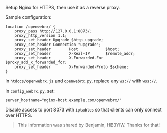 Setup Nginx for HTTPS, then use it as a reverse proxy.

Sample configuration:
```
location /openwebrx/ {
    proxy_pass http://127.0.0.1:8073/;
    proxy_http_version 1.1;
    proxy_set_header Upgrade $http_upgrade;
    proxy_set_header Connection "upgrade";
    proxy_set_header        Host            $host;
    proxy_set_header        X-Real-IP       $remote_addr;
    proxy_set_header        X-Forwarded-For $proxy_add_x_forwarded_for;
    proxy_set_header        X-Forwarded-Proto $scheme;
}
```

In `htdocs/openwebrx.js` and `openwebrx.py`, replace any `ws://` with `wss://`.

In `config_webrx.py`, set:

    server_hostname="nginx-host.example.com/openwebrx/"

Disable access to port 8073 with `iptables` so that clients can only connect over HTTPS.

> This information was shared by Benjamin, HB3YIW. Thanks for that!
